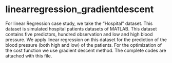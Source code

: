 # linearregression_gradientdescent
For linear Regression case study, we take the “Hospital” dataset. This dataset is simulated hospital patients datasets of MATLAB. This dataset contains five predictors, hundred observation and low and high blood pressure. We apply linear regression on this dataset for the prediction of the blood pressure (both high and low) of the patients. For the optimization of the cost function we use gradient descent method. The complete codes are attached with this file.
